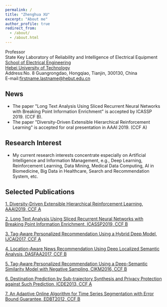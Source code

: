 ```yaml
---
permalink: /
title: "Zhenghua XU"
excerpt: "About me"
author_profile: true
redirect_from: 
  - /about/
  - /about.html
---
```


Professor  
State Key Laboratory of Reliability and Intelligence of Electrical Equipment  
[School of Electrical Engineering](http://ee.hebut.edu.cn/)  
[Hebei University of Technology](http://www.hebut.edu.cn/)  
Address:No. 8 Guangrongdao, Hongqiao, Tianjin, 300130, China  
E-mail:firstname.lastname@hebut.edu.cn


**News**
-----
- The paper "Long Text Analysis Using Sliced Recurrent Neural Networks with Breaking Point Information Enrichment" is accepted by ICASSP 2019. (CCF B).
- The paper "Diversity-Driven Extensible Hierarchical Reinforcement Learning" is accepted for oral presentation in AAAI 2019. (CCF A)


**Research Interest**
-----
- My current research interests concentrate especially on Artificial Intelligence and Information Management, e.g., Deep Learning, Reinforcement Learning, Data Mining, Medical Data Computing, AI in Biomedicine, Big Data in Healthcare, Search and Recommendation System, etc.  

**Selected Publications**  
-----

[1. Diversity-Driven Extensible Hierarchical Reinforcement Learning, AAAI2019, CCF A](https://zhx-hebut.github.io/publication/AAAI2019)  

[2. Long Text Analysis Using Sliced Recurrent Neural Networks with Breaking Point Information Enrichment, ICASSP2019, CCF B](https://zhx-hebut.github.io/publication/ICASSP2019)  

[3. Tag-Aware Personalized Recommendation Using a Hybrid Deep Model, IJCAI2017, CCF A](https://zhx-hebut.github.io/publication/IJCAI2017)  

[4. Location-Aware News Recommendation Using Deep Localized Semantic Analysis, DASFAA2017, CCF B](https://zhx-hebut.github.io/publication/DASFAA2017)  

[5. Tag-Aware Personalized Recommendation Using a Deep-Semantic Similarity Model with Negative Sampling, CIKM2016, CCF B](https://zhx-hebut.github.io/publication/CIKM2016)   

[6. Destination Prediction by Sub-trajectory Synthesis and Privacy Protection against Such Prediction, ICDE2013, CCF A](https://zhx-hebut.github.io/publication/ICDE2013)  

[7. An Adaptive Online Algorithm for Time Series Segmentation with Error Bound Guarantee, EDBT2012, CCF B](https://zhx-hebut.github.io/publication/EDBT2012)   
